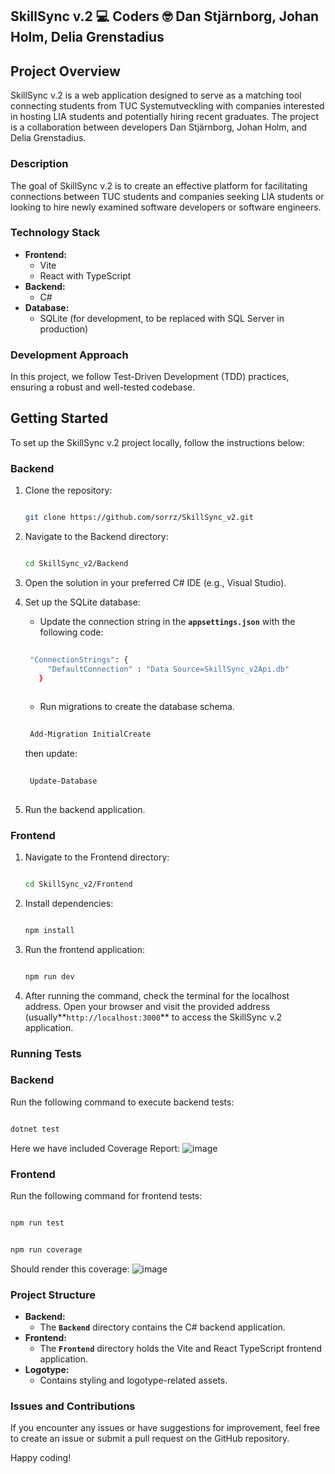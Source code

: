 
SkillSync v.2       :computer: Coders :nerd_face: Dan Stjärnborg, Johan Holm, Delia Grenstadius
<br>
---------------------------------------------------

## **Project Overview**

SkillSync v.2 is a web application designed to serve as a matching tool connecting students from TUC Systemutveckling with companies interested in hosting LIA students and potentially hiring recent graduates. The project is a collaboration between developers Dan Stjärnborg, Johan Holm, and Delia Grenstadius.

### **Description**

The goal of SkillSync v.2 is to create an effective platform for facilitating connections between TUC students and companies seeking LIA students or looking to hire newly examined software developers or software engineers.

### **Technology Stack**

- **Frontend:**
    - Vite
    - React with TypeScript
- **Backend:**
    - C#
- **Database:**
    - SQLite (for development, to be replaced with SQL Server in production)

### **Development Approach**

In this project, we follow Test-Driven Development (TDD) practices, ensuring a robust and well-tested codebase.

## **Getting Started**

To set up the SkillSync v.2 project locally, follow the instructions below:

### **Backend**

1. Clone the repository:
    
    ```bash
    
    git clone https://github.com/sorrz/SkillSync_v2.git
    
    ```
    
2. Navigate to the Backend directory:
    
    ```bash
    
    cd SkillSync_v2/Backend
    
    ```
    
3. Open the solution in your preferred C# IDE (e.g., Visual Studio).
4. Set up the SQLite database:
    - Update the connection string in the **`appsettings.json`** with the following code:
   ```bash
    
    "ConnectionStrings": {
        "DefaultConnection" : "Data Source=SkillSync_v2Api.db"
      }
    
    ```
    - Run migrations to create the database schema.
      
   ```bash
      
    Add-Migration InitialCreate
   
    ```
    then update:
   ```bash
    
    Update-Database
    
    ```
    
6. Run the backend application.

### **Frontend**

1. Navigate to the Frontend directory:
    
    ```bash
    
    cd SkillSync_v2/Frontend
    
    ```
    
2. Install dependencies:
    
    ```bash
    
    npm install
    
    ```
    
3. Run the frontend application:
    
    ```bash
    
    npm run dev
    
    ```
    
4. After running the command, check the terminal for the localhost address. Open your browser and visit the provided address (usually**`http://localhost:3000`** to access the SkillSync v.2 application.

### **Running Tests**

### Backend

Run the following command to execute backend tests:

```bash

dotnet test

```
Here we have included Coverage Report:
![image](https://github.com/sorrz/SkillSync_v2/assets/27415422/759c042a-dfcc-4b6a-99f9-f0b60435f324)


### Frontend

Run the following command for frontend tests:

```bash

npm run test

```
```bash

npm run coverage

```
Should render this coverage:
![image](https://github.com/sorrz/SkillSync_v2/assets/27415422/9662d6e9-c164-49a9-91d5-9548cd7f9a31)

### **Project Structure**

- **Backend:**
    - The **`Backend`** directory contains the C# backend application.
- **Frontend:**
    - The **`Frontend`** directory holds the Vite and React TypeScript frontend application.
- **Logotype:**
    - Contains styling and logotype-related assets.

### **Issues and Contributions**

If you encounter any issues or have suggestions for improvement, feel free to create an issue or submit a pull request on the GitHub repository.

Happy coding!

